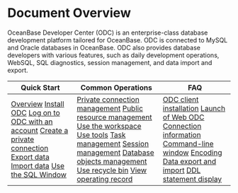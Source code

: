 Document Overview 
======================================

OceanBase Developer Center (ODC) is an enterprise-class database development platform tailored for OceanBase. ODC is connected to MySQL and Oracle databases in OceanBase. ODC also provides database developers with various features, such as daily development operations, WebSQL, SQL diagnostics, session management, and data import and export.


|                                                                                                                                                                                                                                                                            Quick Start                                                                                                                                                                                                                                                                             |                                                                                                                                                                                                                                                                                                                                                                        Common Operations                                                                                                                                                                                                                                                                                                                                                                         |                                                                                                                                                                                                                                                                                                              FAQ                                                                                                                                                                                                                                                                                                              |
|--------------------------------------------------------------------------------------------------------------------------------------------------------------------------------------------------------------------------------------------------------------------------------------------------------------------------------------------------------------------------------------------------------------------------------------------------------------------------------------------------------------------------------------------------------------------|------------------------------------------------------------------------------------------------------------------------------------------------------------------------------------------------------------------------------------------------------------------------------------------------------------------------------------------------------------------------------------------------------------------------------------------------------------------------------------------------------------------------------------------------------------------------------------------------------------------------------------------------------------------------------------------------------------------------------------------------------------------|-------------------------------------------------------------------------------------------------------------------------------------------------------------------------------------------------------------------------------------------------------------------------------------------------------------------------------------------------------------------------------------------------------------------------------------------------------------------------------------------------------------------------------------------------------------------------------------------------------------------------------|
| [Overview](/zh-CN/4.quickstart/1.quickstart-overview.md) [Install ODC](/zh-CN/7.client-odc-user-guide/1.client-odc-install-odc.md) [Log on to ODC with an account](/zh-CN/6.web-odc-user-guide/1.log-on-to-odc/1.log-on-to-odc-account.md) [Create a private connection](/zh-CN/6.web-odc-user-guide/3.web-odc-connect-database/1.web-odc-create-private-connection.md) [Export data](/zh-CN/5.tutorials/3.tutorials-export.md) [Import data](/zh-CN/5.tutorials/4.tutorials-import.md) [Use the SQL Window](/zh-CN/7.client-odc-user-guide/4.client-odc-use-workspace/2.client-odc-sql-window.md) | [Private connection management](/zh-CN/6.web-odc-user-guide/3.web-odc-connect-database/2.web-odc-manage-connections.md) [Public resource management](/zh-CN/6.web-odc-user-guide/4.web-odc-public-resource-management/3.web-odc-public-resource-permission/1.web-odc-manage-public-connection.md) [Use the workspace](/zh-CN/7.client-odc-user-guide/4.client-odc-use-workspace/1.client-odc-use-workspace-overview.md) [Use tools](/zh-CN/7.client-odc-user-guide/5.client-odc-use-tools/1.client-odc-data-export-and-import/1.client-odc-data-export-and-import-overview.md) [Task management](/zh-CN/7.client-odc-user-guide/8.client-odc-task-management/1.client-odc-task-management-overview.md) [Session management](/zh-CN/7.client-odc-user-guide/9.client-odc-session-management.md) [Database objects management](/zh-CN/7.client-odc-user-guide/10.client-odc-database-objects/1.client-odc-table-objects/1.client-odc-database-objects-overview.md) [Use recycle bin](/zh-CN/7.client-odc-user-guide/6.client-odc-recycle-bin.md) [View operating record](/zh-CN/7.client-odc-user-guide/7.view-operation-records.md) | [ODC client installation](/zh-CN/10.faq.md) [Launch of Web ODC](/zh-CN/10.faq.md) [Connection information](/zh-CN/10.faq.md) [Command-line window](/zh-CN/10.faq.md) [Encoding](/zh-CN/10.faq.md) [Data export and import](/zh-CN/10.faq.md) [DDL statement display](/zh-CN/10.faq.md) |



